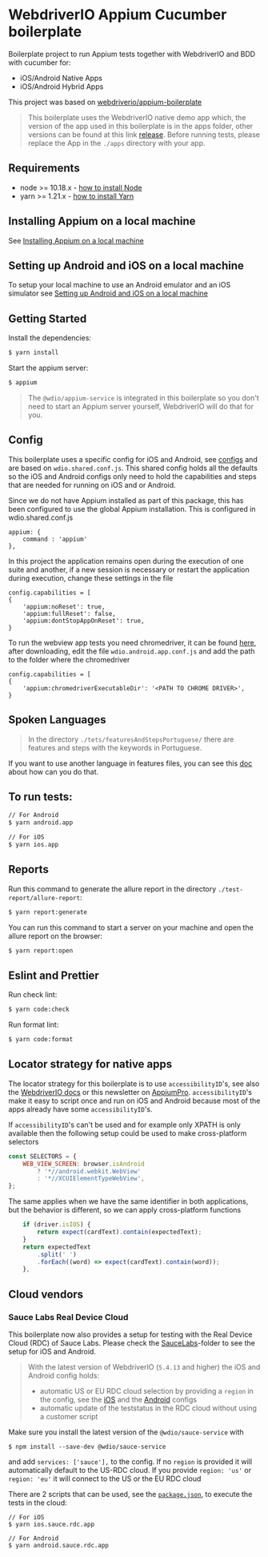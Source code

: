 # WebdriverIO Appium Cucumber boilerplate 

Boilerplate project to run Appium tests together with WebdriverIO and BDD with cucumber for:

- iOS/Android Native Apps
- iOS/Android Hybrid Apps

This project was based on [webdriverio/appium-boilerplate](https://github.com/webdriverio/appium-boilerplate/)

> This boilerplate uses the WebdriverIO native demo app which, the version of the app used in this boilerplate is in the apps folder, other versions can be found at this link [release](https://github.com/webdriverio/native-demo-app/releases).
> Before running tests, please replace the App in the `./apps` directory with your app.

## Requirements
- node >= 10.18.x - [how to install Node](https://nodejs.org/en/download/)
- yarn >= 1.21.x - [how to install Yarn](https://yarnpkg.com/en/docs/install#debian-stable)


## Installing Appium on a local machine
See [Installing Appium on a local machine](https://github.com/webdriverio/appium-boilerplate/blob/master/docs/APPIUM.md)

## Setting up Android and iOS on a local machine
To setup your local machine to use an Android emulator and an iOS simulator see [Setting up Android and iOS on a local machine](https://github.com/webdriverio/appium-boilerplate/blob/master/docs/ANDROID_IOS_SETUP.md)

## Getting Started
Install the dependencies:

```bash
$ yarn install
````
Start the appium server:
```bash
$ appium
```
>The `@wdio/appium-service` is integrated in this boilerplate so you don't need to start an Appium server yourself, WebdriverIO will do that for you.

## Config
This boilerplate uses a specific config for iOS and Android, see [configs](./config/) and are based on `wdio.shared.conf.js`.
This shared config holds all the defaults so the iOS and Android configs only need to hold the capabilities and steps that are needed for running on iOS and or Android.

Since we do not have Appium installed as part of this package, this has been configured to use the global Appium installation. This is configured in wdio.shared.conf.js
```
appium: {
    command : 'appium'
},
```

In this project the application remains open during the execution of one suite and another, if a new session is necessary or restart the application during execution, change these settings in the file

```
config.capabilities = [
{
    'appium:noReset': true,
    'appium:fullReset': false,
    'appium:dontStopAppOnReset': true,
}
```
To run the webview app tests you need chromedriver, it can be found [here](http://appium.io/docs/en/writing-running-appium/web/chromedriver/), after downloading, edit the file `wdio.android.app.conf.js` and add the path to the folder where the chromedriver

```
config.capabilities = [
{
    'appium:chromedriverExecutableDir': '<PATH TO CHROME DRIVER>',
}
```
## Spoken Languages
>In the directory `./tets/featuresAndStepsPortuguese/` there are features and steps with the keywords in Portuguese.

If you want to use another language in features files, you can see this [doc](https://cucumber.io/docs/gherkin/reference/#spoken-languages) about how can you do that.  

## To run tests:
```bash
// For Android
$ yarn android.app

// For iOS
$ yarn ios.app
```
## Reports
Run this command to generate the allure report in the directory `./test-report/allure-report`:

```bash
$ yarn report:generate
```

You can run this command to start a server on your machine and open the allure report on the browser:

```bash
$ yarn report:open
```
## Eslint and Prettier
Run check lint:

```bash
$ yarn code:check
```

Run format lint:

```bash
$ yarn code:format
```

## Locator strategy for native apps
The locator strategy for this boilerplate is to use `accessibilityID`'s, see also the [WebdriverIO docs](http://webdriver.io/guide/usage/selectors.html#Accessibility-ID) or this newsletter on [AppiumPro](https://appiumpro.com/editions/20).
`accessibilityID`'s make it easy to script once and run on iOS and Android because most of the apps already have some `accessibilityID`'s.

If `accessibilityID`'s can't be used and for example only XPATH is only available then the following setup could be used to make cross-platform selectors

```js
const SELECTORS = {
    WEB_VIEW_SCREEN: browser.isAndroid
        ? '*//android.webkit.WebView'
        : '*//XCUIElementTypeWebView',
};
```
The same applies when we have the same identifier in both applications, but the behavior is different, so we can apply cross-platform functions
```js
    if (driver.isIOS) {
        return expect(cardText).contain(expectedText);
    }
    return expectedText
        .split(' ')
        .forEach((word) => expect(cardText).contain(word));
    }, 
```
## Cloud vendors

### Sauce Labs Real Device Cloud
This boilerplate now also provides a setup for testing with the Real Device Cloud (RDC) of Sauce Labs. Please check the [SauceLabs](./config/saucelabs)-folder to see the setup for iOS and Android.

> With the latest version of WebdriverIO (`5.4.13` and higher) the iOS and Android config holds: 
> - automatic US or EU RDC cloud selection by providing a `region` in the config, see the [iOS](./config/saucelabs/wdio.ios.rdc.app.conf.js) and the [Android](./config/saucelabs/wdio.ios.rdc.app.conf.js) configs 
> - automatic update of the teststatus in the RDC cloud without using a customer script

Make sure you install the latest version of the `@wdio/sauce-service` with

```shell
$ npm install --save-dev @wdio/sauce-service
```

and add `services: ['sauce'],` to the config. If no `region` is provided it will automatically default to the US-RDC cloud.
If you provide `region: 'us'` or `region: 'eu'` it will connect to the US or the EU RDC cloud

There are 2 scripts that can be used, see the [`package.json`](./package.json), to execute the tests in the cloud:

    // For iOS
    $ yarn ios.sauce.rdc.app
    
    // For Android
    $ yarn android.sauce.rdc.app

